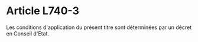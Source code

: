 # Article L740-3

Les conditions d'application du présent titre sont déterminées par un décret en Conseil d'Etat.